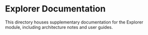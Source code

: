 # Explorer Documentation

This directory houses supplementary documentation for the Explorer module, including architecture notes and user guides.
